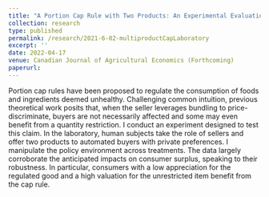 ```yaml
---
title: "A Portion Cap Rule with Two Products: An Experimental Evaluation"
collection: research
type: published
permalink: /research/2021-6-02-multiproductCapLaboratory
excerpt: ''
date: 2022-04-17
venue: Canadian Journal of Agricultural Economics (Forthcoming)
paperurl:
---
```


Portion cap rules	have been proposed to regulate the consumption of foods and ingredients deemed unhealthy. Challenging common intuition, previous theoretical work posits that, when the seller leverages bundling to price-discriminate, buyers are not necessarily affected and some may even benefit from a quantity restriction. I conduct an experiment designed to test this claim. In the laboratory, human subjects take the role of sellers and offer two products to automated buyers with private preferences. I manipulate the policy environment across treatments. The data largely corroborate the anticipated impacts on consumer surplus, speaking to their robustness. In particular, consumers with a low appreciation for the regulated good and a high valuation for the unrestricted item benefit from the cap rule.
